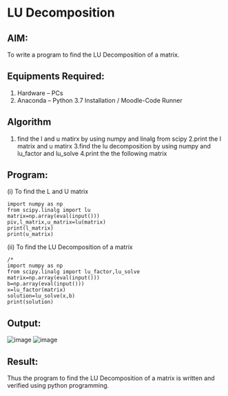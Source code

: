 # LU Decomposition 

## AIM:
To write a program to find the LU Decomposition of a matrix.

## Equipments Required:
1. Hardware – PCs
2. Anaconda – Python 3.7 Installation / Moodle-Code Runner

## Algorithm
1. find the l and u matirx by using numpy and linalg from scipy
2.print the l matrix and u matirx
3.find the lu decomposition by using numpy and lu_factor and lu_solve
4.print the the following matrix

## Program:
(i) To find the L and U matrix
```
import numpy as np
from scipy.linalg import lu
matrix=np.array(eval(input()))
piv,l_matrix,u_matrix=lu(matrix)
print(l_matrix)
print(u_matrix)
```
(ii) To find the LU Decomposition of a matrix
```
/*
import numpy as np
from scipy.linalg import lu_factor,lu_solve
matrix=np.array(eval(input()))
b=np.array(eval(input()))
x=lu_factor(matrix)
solution=lu_solve(x,b)
print(solution)
```

## Output:
![image](https://github.com/user-attachments/assets/6d2200c5-c101-4b1f-9b8e-e653434a37d7)
![image](https://github.com/user-attachments/assets/340a63e9-af70-4b28-9858-67e77f4a5e08)



## Result:
Thus the program to find the LU Decomposition of a matrix is written and verified using python programming.

